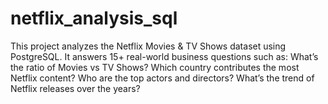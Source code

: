 # netflix_analysis_sql
This project analyzes the Netflix Movies &amp; TV Shows dataset using PostgreSQL. It answers 15+ real-world business questions such as:  What’s the ratio of Movies vs TV Shows?  Which country contributes the most Netflix content?  Who are the top actors and directors?  What’s the trend of Netflix releases over the years?  
